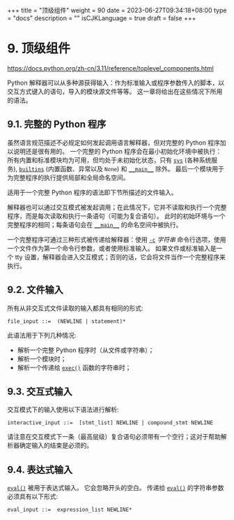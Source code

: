 +++
title = "顶级组件"
weight = 90
date = 2023-06-27T09:34:18+08:00
type = "docs"
description = ""
isCJKLanguage = true
draft = false
+++

# 9. 顶级组件

https://docs.python.org/zh-cn/3.11/reference/toplevel_components.html

Python 解释器可以从多种源获得输入：作为标准输入或程序参数传入的脚本，以交互方式键入的语句，导入的模块源文件等等。 这一章将给出在这些情况下所用的语法。



## 9.1. 完整的 Python 程序



虽然语言规范描述不必规定如何发起调用语言解释器，但对完整的 Python 程序加以说明还是很有用的。 一个完整的 Python 程序会在最小初始化环境中被执行：所有内置和标准模块均为可用，但均处于未初始化状态，只有 [`sys`](https://docs.python.org/zh-cn/3.11/library/sys.html#module-sys) (各种系统服务), [`builtins`](https://docs.python.org/zh-cn/3.11/library/builtins.html#module-builtins) (内置函数、异常以及 `None`) 和 [`__main__`](https://docs.python.org/zh-cn/3.11/library/__main__.html#module-__main__) 除外。 最后一个模块用于为完整程序的执行提供局部和全局命名空间。

适用于一个完整 Python 程序的语法即下节所描述的文件输入。

解释器也可以通过交互模式被发起调用；在此情况下，它并不读取和执行一个完整程序，而是每次读取和执行一条语句（可能为复合语句）。 此时的初始环境与一个完整程序的相同；每条语句会在 [`__main__`](https://docs.python.org/zh-cn/3.11/library/__main__.html#module-__main__) 的命名空间中被执行。

一个完整程序可通过三种形式被传递给解释器：使用 [`-c`](https://docs.python.org/zh-cn/3.11/using/cmdline.html#cmdoption-c) *字符串* 命令行选项，使用一个文件作为第一个命令行参数，或者使用标准输入。 如果文件或标准输入是一个 tty 设置，解释器会进入交互模式；否则的话，它会将文件当作一个完整程序来执行。



## 9.2. 文件输入

所有从非交互式文件读取的输入都具有相同的形式:

```
file_input ::=  (NEWLINE | statement)*
```

此语法用于下列几种情况:

- 解析一个完整 Python 程序时（从文件或字符串）；
- 解析一个模块时；
- 解析一个传递给 [`exec()`](https://docs.python.org/zh-cn/3.11/library/functions.html#exec) 函数的字符串时；



## 9.3. 交互式输入

交互模式下的输入使用以下语法进行解析:

```
interactive_input ::=  [stmt_list] NEWLINE | compound_stmt NEWLINE
```

请注意在交互模式下一条（最高层级）复合语句必须带有一个空行；这对于帮助解析器确定输入的结束是必须的。



## 9.4. 表达式输入



[`eval()`](https://docs.python.org/zh-cn/3.11/library/functions.html#eval) 被用于表达式输入。 它会忽略开头的空白。 传递给 [`eval()`](https://docs.python.org/zh-cn/3.11/library/functions.html#eval) 的字符串参数必须具有以下形式:

```
eval_input ::=  expression_list NEWLINE*
```